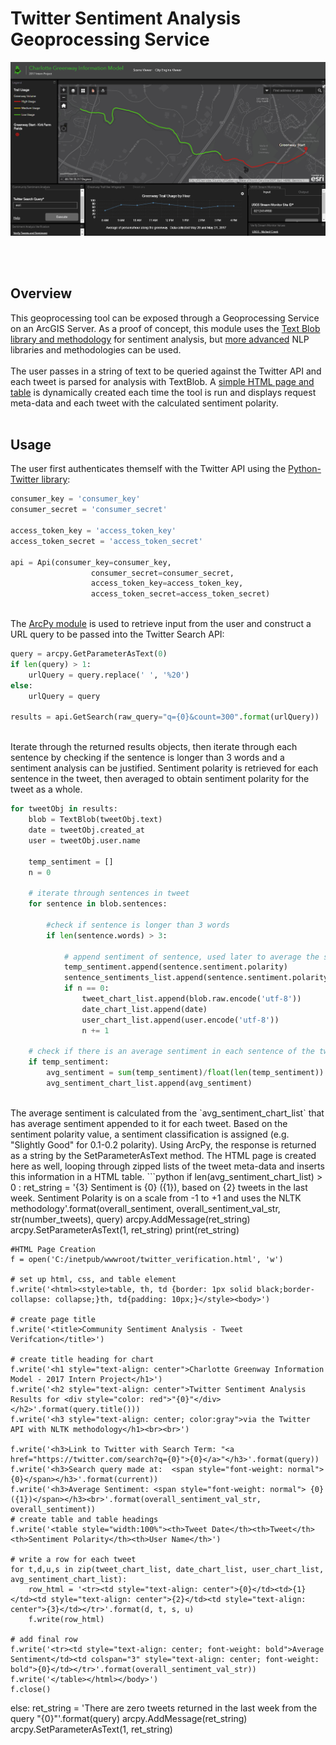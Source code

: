 # Twitter Sentiment Analysis Geoprocessing Service
![This is where an GIF should be. Sorry you can't see it. Try using Chrome](twitter_sentiment.gif "Application Demo")

<br><br>
## Overview
This geoprocessing tool can be exposed through a Geoprocessing Service on an ArcGIS Server.  As a proof of concept, this module uses the [Text Blob library and methodology](https://textblob.readthedocs.io/en/dev/) for sentiment analysis, but [more advanced](https://cloud.google.com/natural-language/) NLP libraries and methodologies can be used. 
<br>
<br>
The user passes in a string of text to be queried against the Twitter API and each tweet is parsed for analysis with TextBlob.  A <a href="http://tghays.github.io/twitter_verification.html">simple HTML page and table</a> is dynamically created each time the tool is run and displays request meta-data and each tweet with the calculated sentiment polarity.
<br>
<br>
## Usage
The user first authenticates themself with the Twitter API using the <a href="https://github.com/bear/python-twitter">Python-Twitter library</a>:

```python
consumer_key = 'consumer_key'
consumer_secret = 'consumer_secret'

access_token_key = 'access_token_key'
access_token_secret = 'access_token_secret'

api = Api(consumer_key=consumer_key,
                  consumer_secret=consumer_secret,
                  access_token_key=access_token_key,
                  access_token_secret=access_token_secret)
```
<br>
The <a href="https://github.com/Esri/developer-support/tree/master/python/arcpy-python">ArcPy module</a> is used to retrieve input from the user and construct a URL query to be passed into the Twitter Search API:

```python
query = arcpy.GetParameterAsText(0)
if len(query) > 1:
    urlQuery = query.replace(' ', '%20')
else:
    urlQuery = query

results = api.GetSearch(raw_query="q={0}&count=300".format(urlQuery))
```
<br>
Iterate through the returned results objects, then iterate through each sentence by checking if the sentence is longer than 3 words and a sentiment analysis can be justified.  Sentiment polarity is retrieved for each sentence in the tweet, then averaged to obtain sentiment polarity for the tweet as a whole.
<br>

```python
for tweetObj in results:
    blob = TextBlob(tweetObj.text)
    date = tweetObj.created_at
    user = tweetObj.user.name

    temp_sentiment = []
    n = 0

    # iterate through sentences in tweet
    for sentence in blob.sentences:

        #check if sentence is longer than 3 words
        if len(sentence.words) > 3:

            # append sentiment of sentence, used later to average the sentiment for a given tweet, based on sentiment of each sentence
            temp_sentiment.append(sentence.sentiment.polarity)
            sentence_sentiments_list.append(sentence.sentiment.polarity)
            if n == 0:
                tweet_chart_list.append(blob.raw.encode('utf-8'))
                date_chart_list.append(date)
                user_chart_list.append(user.encode('utf-8'))
                n += 1

    # check if there is an average sentiment in each sentence of the tweet, depends on if the sentences in tweet contain more than 3 words
    if temp_sentiment:
        avg_sentiment = sum(temp_sentiment)/float(len(temp_sentiment))
        avg_sentiment_chart_list.append(avg_sentiment)
```
<br>
The average sentiment is calculated from the `avg_sentiment_chart_list` that has average sentiment appended to it for each tweet.  Based on the sentiment polarity value, a sentiment classification is assigned (e.g. "Slightly Good" for 0.1-0.2 polarity).  Using ArcPy, the response is returned as a string by the SetParameterAsText method.  The HTML page is created here as well, looping through zipped lists of the tweet meta-data and inserts this information in a HTML table.
```python
if len(avg_sentiment_chart_list) > 0 :
    ret_string = '{3} Sentiment is {0} ({1}), based on {2} tweets in the last week.  Sentiment Polarity is on a scale from -1 to +1 and uses the NLTK methodology'.format(overall_sentiment, overall_sentiment_val_str, str(number_tweets), query)
    arcpy.AddMessage(ret_string)
    arcpy.SetParameterAsText(1, ret_string)
    print(ret_string)
    
    #HTML Page Creation
    f = open('C:/inetpub/wwwroot/twitter_verification.html', 'w')

    # set up html, css, and table element
    f.write('<html><style>table, th, td {border: 1px solid black;border-collapse: collapse;}th, td{padding: 10px;}</style><body>')

    # create page title
    f.write('<title>Community Sentiment Analysis - Tweet Verifcation</title>')

    # create title heading for chart
    f.write('<h1 style="text-align: center">Charlotte Greenway Information Model - 2017 Intern Project</h1>')
    f.write('<h2 style="text-align: center">Twitter Sentiment Analysis Results for <div style="color: red">"{0}"</div></h2>'.format(query.title()))
    f.write('<h3 style="text-align: center; color:gray">via the Twitter API with NLTK methodology</h1><br><br>')

    f.write('<h3>Link to Twitter with Search Term: "<a href="https://twitter.com/search?q={0}">{0}</a>"</h3>'.format(query))
    f.write('<h3>Search query made at:  <span style="font-weight: normal">{0}</span></h3>'.format(current))
    f.write('<h3>Average Sentiment: <span style="font-weight: normal"> {0} ({1})</span></h3><br>'.format(overall_sentiment_val_str, overall_sentiment))
    # create table and table headings
    f.write('<table style="width:100%"><th>Tweet Date</th><th>Tweet</th><th>Sentiment Polarity</th><th>User Name</th>')

    # write a row for each tweet
    for t,d,u,s in zip(tweet_chart_list, date_chart_list, user_chart_list, avg_sentiment_chart_list):
        row_html = '<tr><td style="text-align: center">{0}</td><td>{1}</td><td style="text-align: center">{2}</td><td style="text-align: center">{3}</td></tr>'.format(d, t, s, u)
        f.write(row_html)

    # add final row
    f.write('<tr><td style="text-align: center; font-weight: bold">Average Sentiment</td><td colspan="3" style="text-align: center; font-weight: bold">{0}</td></tr>'.format(overall_sentiment_val_str))
    f.write('</table></html></body>')
    f.close()
    
else:
    ret_string = 'There are zero tweets returned in the last week from the query "{0}"'.format(query)
    arcpy.AddMessage(ret_string)
    arcpy.SetParameterAsText(1, ret_string)
```
